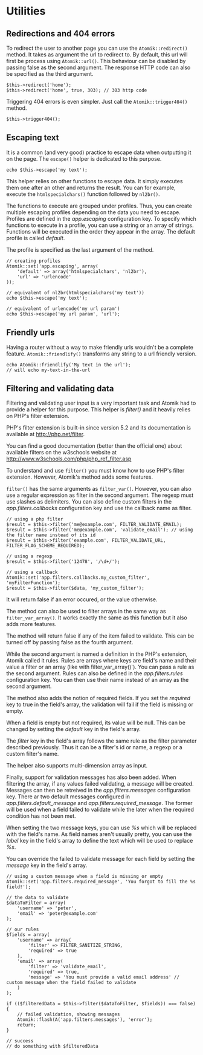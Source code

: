 
# Utilities

## Redirections and 404 errors

To redirect the user to another page you can use the `Atomik::redirect()` method.
It takes as argument the url to redirect to. By default, this url will first be process using 
`Atomik::url()`. This behaviour can be disabled by passing false as the second argument.
The response HTTP code can also be specified as the third argument.

    $this->redirect('home');
    $this->redirect('home', true, 303); // 303 http code

Triggering 404 errors is even simpler. Just call the `Atomik::trigger404()` method.

    $this->trigger404();

## Escaping text

It is a common (and very good) practice to escape data when outputting it on the page.
The `escape()` helper is dedicated to this purpose.

    echo $this->escape('my text');

This helper relies on other functions to escape data. It simply executes them one after an other 
and returns the result. You can for example, execute the `htmlspecialchars()` function followed by `nl2br()`.

The functions to execute are grouped under profiles. Thus, you can create multiple escaping profiles 
depending on the data you need to escape. Profiles are defined in the *app.escaping* 
configuration key. To specify which functions to execute in a profile, you can use a string or an 
array of strings. Functions will be executed in the order they appear in the array.
The default profile is called *default*.

The profile is specified as the last argument of the method.
	
    // creating profiles
    Atomik::set('app.escaping', array(
	    'default' => array('htmlspecialchars', 'nl2br'),
	    'url' => 'urlencode'
    ));

    // equivalent of nl2br(htmlspecialchars('my text'))
    echo $this->escape('my text');

    // equivalent of urlencode('my url param')
    echo $this->escape('my url param', 'url');

## Friendly urls

Having a router without a way to make friendly urls wouldn't be a complete feature. 
`Atomik::friendlify()` transforms any string to a url friendly version.

    echo Atomik::friendlify('My text in the url');
    // will echo my-text-in-the-url

## Filtering and validating data

Filtering and validating user input is a very important task and Atomik had to provide a helper for
this purpose. This helper is *filter()* and it heavily relies on PHP's filter extension.

PHP's filter extension is built-in since version 5.2 and its documentation is available 
at <http://php.net/filter>.

You can find a good documentation (better than the official one) about available filters on the w3schools
website at <http://www.w3schools.com/php/php_ref_filter.asp>

To understand and use `filter()` you must know how to use PHP's filter
extension. However, Atomik's method adds some features.

`filter()` has the same arguments as `filter_var()`.
However, you can also use a regular expression as filter in the second argument. The regexp must use
slashes as delimiters. You can also define custom filters in the *app.filters.callbacks*
configuration key and use the callback name as filter.

    // using a php filter
    $result = $this->filter('me@example.com', FILTER_VALIDATE_EMAIL);
    $result = $this->filter('me@example.com', 'validate_email'); // using the filter name instead of its id
    $result = $this->filter('example.com', FILTER_VALIDATE_URL, FILTER_FLAG_SCHEME_REQUIRED);

    // using a regexp
    $result = $this->filter('12478', '/\d+/');

    // using a callback
    Atomik::set('app.filters.callbacks.my_custom_filter', 'myFilterFunction');
    $result = $this->filter($data, 'my_custom_filter');

It will return false if an error occured, or the value otherwise.

The method can also be used to filter arrays in the same way as `filter_var_array()`. It works
exactly the same as this function but it also adds more features.

The method will return false if any of the item failed to validate. This can be turned off by passing
false as the fourth argument.

While the second argument is named a definition in the PHP's extension, Atomik called it rules. 
Rules are arrays where keys are field's name and their value a filter or an array 
(like with ̀filter_var_array()`). You can pass a rule as the second argument. 
Rules can also be defined in the *app.filters.rules* configuration key. 
You can then use their name instead of an array as the second argument.

The method also adds the notion of required fields. If you set the *required* key to true in 
the field's array, the validation will fail if the field is missing or empty. 

When a field is empty but not required, its value will be null. This can be changed by setting 
the *default* key in the field's array.

The *filter* key in the field's array follows the same rule as the filter parameter described previously. 
Thus it can be a filter's id or name, a regexp or a custom filter's name.

The helper also supports multi-dimension array as input.

Finally, support for validation messages has also been added. When filtering the array, if any values 
failed validating, a message will be created. Messages can then be retreived in the 
*app.filters.messages* configuration key. There ar two default messages configured in 
*app.filters.default\_message* and *app.filters.required\_message*.
The former will be used when a field failed to validate while the later when the required condition has not been met.

When setting the two message keys, you can use *%s* which will be replaced with the field's name. 
As field names aren't usually pretty, you can use the *label* key in the field's array to define 
the text which will be used to replace *%s*.

You can override the failed to validate message for each field by setting the *message* 
key in the field's array.

    // using a custom message when a field is missing or empty
    Atomik::set('app.filters.required_message', 'You forgot to fill the %s field!');

    // the data to validate
    $dataToFilter = array(
	    'username' => 'peter',
	    'email' => 'peter@example.com'
    );

    // our rules
    $fields = array(
	    'username' => array(
		    'filter' => FILTER_SANITIZE_STRING,
		    'required' => true
	    ),
	    'email' => array(
		    'filter' => 'validate_email',
		    'required' => true,
		    'message' => 'You must provide a valid email address' // custom message when the field failed to validate
	    )
    );

    if (($filteredData = $this->filter($dataToFilter, $fields)) === false) {
	    // failed validation, showing messages
	    Atomik::flash(A('app.filters.messages'), 'error');
	    return;
    }

    // success
    // do something with $filteredData
